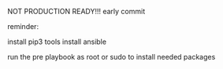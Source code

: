 NOT PRODUCTION READY!!!
early commit

reminder:

install pip3 tools 
install ansible

run the pre playbook as root or sudo to install needed packages
